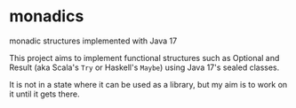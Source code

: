 # monadics
monadic structures implemented with Java 17

This project aims to implement functional structures such as Optional and Result (aka Scala's `Try` or Haskell's `Maybe`) using Java 17's sealed classes.

It is not in a state where it can be used as a library, but my aim is to work on it until it gets there.
